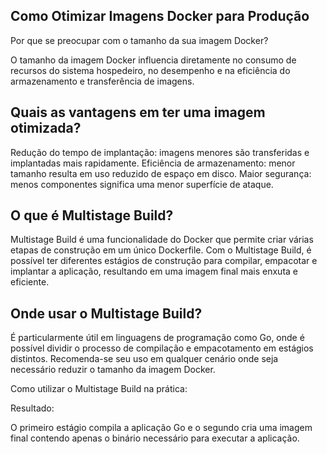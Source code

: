 ## Como Otimizar Imagens Docker para Produção

Por que se preocupar com o tamanho da sua imagem Docker?

O tamanho da imagem Docker influencia diretamente no consumo de recursos do sistema hospedeiro, no desempenho e na eficiência do armazenamento e transferência de imagens.
## Quais as vantagens em ter uma imagem otimizada?

Redução do tempo de implantação: imagens menores são transferidas e implantadas mais rapidamente.
Eficiência de armazenamento: menor tamanho resulta em uso reduzido de espaço em disco.
Maior segurança: menos componentes significa uma menor superfície de ataque.
## O que é Multistage Build?

Multistage Build é uma funcionalidade do Docker que permite criar várias etapas de construção em um único Dockerfile.
Com o Multistage Build, é possível ter diferentes estágios de construção para compilar, empacotar e implantar a aplicação, resultando em uma imagem final mais enxuta e eficiente.
## Onde usar o Multistage Build?

É particularmente útil em linguagens de programação como Go, onde é possível dividir o processo de compilação e empacotamento em estágios distintos.
Recomenda-se seu uso em qualquer cenário onde seja necessário reduzir o tamanho da imagem Docker.

Como utilizar o Multistage Build na prática:

Resultado:

O primeiro estágio compila a aplicação Go e o segundo cria uma imagem final contendo apenas o binário necessário para executar a aplicação.
